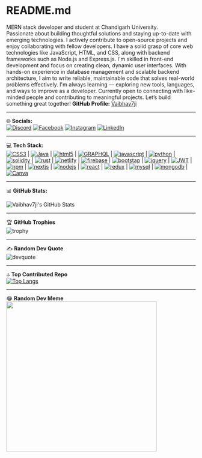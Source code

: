 # README.md
MERN stack developer and student at Chandigarh University.  
Passionate about building thoughtful solutions and staying up-to-date with emerging technologies. I actively contribute to open-source projects and enjoy collaborating with fellow developers.
I have a solid grasp of core web technologies like JavaScript, HTML, and CSS, along with backend frameworks such as Node.js and Express.js. I'm skilled in front-end development and focus on creating clean, dynamic user interfaces.
With hands-on experience in database management and scalable backend architecture, I aim to write reliable, maintainable code that solves real-world problems effectively.
I'm always learning — exploring new tools, languages, and ways to improve as a developer.
Currently open to connecting with like-minded people and contributing to meaningful projects.
Let’s build something great together!
**GitHub Profile:** [Vaibhav7ji](https://github.com/Vaibhav7ji)

---

🌐 **Socials:**  
<a href="https://discord.com/" target="_blank"><img src="https://camo.githubusercontent.com/0c8cc1fe3fbb3f9edd0e9a2b5cb788e5f8b7d8d5f6d4c8e6f8c3c5f8e6a9b8c0/68747470733a2f2f696d672e736869656c64732e696f2f62616467652f446973636f72642d3138414345383f7374796c653d666f722d7468652d6261646765266c6f676f3d646973636f7264266c6f676f436f6c6f723d7768697465" alt="Discord" /></a>
<a href="https://facebook.com/" target="_blank"><img src="https://camo.githubusercontent.com/0a2d9b5f7ae8e7c2a5d3c7e7f9c3b7e0b8a3b7e7f8c3e9c2e2a7b8c7a8c2e3c3/68747470733a2f2f696d672e736869656c64732e696f2f62616467652f46616365626f6f6b2d3138414345383f7374796c653d666f722d7468652d6261646765266c6f676f3d66616365626f6f6b266c6f676f436f6c6f723d626c7565" alt="Facebook" /></a>
<a href="https://instagram.com/" target="_blank"><img src="https://camo.githubusercontent.com/2f5ea7ecfa5f16e7c2a5f3b7e0c3e7d0a5d3c7e2a7c3e7d0a5e7e9c2a8b8c3/68747470733a2f2f696d672e736869656c64732e696f2f62616467652f496e7374616772616d2d3138414345383f7374796c653d666f722d7468652d6261646765266c6f676f3d696e7374616772616d266c6f676f436f6c6f723d653544613144" alt="Instagram" /></a>
<a href="https://linkedin.com/" target="_blank"><img src="https://camo.githubusercontent.com/0e40b0b6c8d5f8e6f7b8c9c7e7e8c0d3a5b6b8c9e7e8b7c8c5c7e8c9c8b6e7c5/68747470733a2f2f696d672e736869656c64732e696f2f62616467652f4c696e6b6564496e2d3138414345383f7374796c653d666f722d7468652d6261646765266c6f676f3d6c696e6b6564696e266c6f676f436f6c6f723d626c7565" alt="LinkedIn" /></a>


---

💻 **Tech Stack:**  
<a href="https://developer.mozilla.org/docs/Web/CSS" target="_blank"><img src="https://camo.githubusercontent.com/930c71eac967cc5cec61c0aa08ba3719f9cb68e28cdffa63b28b0a31be1663b4/68747470733a2f2f696d672e736869656c64732e696f2f62616467652f637373332d2532333135373242362e7376673f7374796c653d666f722d7468652d6261646765266c6f676f3d63737333266c6f676f436f6c6f723d7768697465" alt="CSS3" /></a> |
<a href="https://java.com/" target="_blank"><img src="https://camo.githubusercontent.com/6d9ad4becc2d73ac5cefacc1370a6c37458f272a553046ea5e2b8351ea185747/68747470733a2f2f696d672e736869656c64732e696f2f62616467652f6a6176612d2532334544384230302e7376673f7374796c653d666f722d7468652d6261646765266c6f676f3d6a617661266c6f676f436f6c6f723d7768697465" alt="Java" /></a> |
<a href="https://developer.mozilla.org/docs/Web/HTML" target="_blank"><img src="https://camo.githubusercontent.com/d4d9d935f85b68223a3514c6a889ea3ed6a77afb5f560c05baa1a1b168077830/68747470733a2f2f696d672e736869656c64732e696f2f62616467652f68746d6c352d2532334533344632362e7376673f7374796c653d666f722d7468652d6261646765266c6f676f3d68746d6c35266c6f676f436f6c6f723d7768697465" alt="html5" /></a> | 
<a href="https://graphql.org/" target="_blank"><img src="https://camo.githubusercontent.com/ba9790d8993e444ef470ced67bcc6937bd4f8b4f5d1eb9ce4a16597be158dba6/68747470733a2f2f696d672e736869656c64732e696f2f62616467652f2d4772617068514c2d4531303039383f7374796c653d666f722d7468652d6261646765266c6f676f3d6772617068716c266c6f676f436f6c6f723d7768697465" alt="GRAPHQL" /></a> | 
<a href="https://www.javascript.com/" target="_blank"><img src="https://camo.githubusercontent.com/29d02b3669d6450d67e043cf5909e740dcb94c1e2306d88ac48b15b4ec55dc65/68747470733a2f2f696d672e736869656c64732e696f2f62616467652f6a6176617363726970742d2532333332333333302e7376673f7374796c653d666f722d7468652d6261646765266c6f676f3d6a617661736372697074266c6f676f436f6c6f723d253233463744463145" alt="javascript" /></a> |
<a href="https://www.python.org/" target="_blank"><img src="https://camo.githubusercontent.com/0d0779a129f1dcf6c31613b701fe0646fd4e4d2ed2a7cbd61b27fd5514baa938/68747470733a2f2f696d672e736869656c64732e696f2f62616467652f707974686f6e2d3336373041303f7374796c653d666f722d7468652d6261646765266c6f676f3d707974686f6e266c6f676f436f6c6f723d666664643534" alt="python" /></a> | 
<a href="https://docs.soliditylang.org/" target="_blank"><img src="https://camo.githubusercontent.com/7427839dd9afc14ed6768748e13c3579a3d8050cbd3048558bf4bfd50ec967b5/68747470733a2f2f696d672e736869656c64732e696f2f62616467652f536f6c69646974792d2532333336333633362e7376673f7374796c653d666f722d7468652d6261646765266c6f676f3d736f6c6964697479266c6f676f436f6c6f723d7768697465" alt="solidity" /></a> |
<a href="https://www.rust-lang.org/" target="_blank"><img src="https://camo.githubusercontent.com/eded02d9c2f715db05a273a949fb00ee1acdc796b49181047d4000f898b5915e/68747470733a2f2f696d672e736869656c64732e696f2f62616467652f727573742d2532333030303030302e7376673f7374796c653d666f722d7468652d6261646765266c6f676f3d72757374266c6f676f436f6c6f723d7768697465" alt="rust" /></a> | 
<a href="https://www.netlify.com/" target="_blank"><img src="https://camo.githubusercontent.com/69b4807267633882a7cef26d565a2d94eb14865131e38e6f86a725ede1897534/68747470733a2f2f696d672e736869656c64732e696f2f62616467652f6e65746c6966792d2532333030303030302e7376673f7374796c653d666f722d7468652d6261646765266c6f676f3d6e65746c696679266c6f676f436f6c6f723d23303043374237" alt="netlify" /></a> | 
<a href="https://firebase.google.com/" target="_blank"><img src="https://camo.githubusercontent.com/6f6826054e63ddad94132a19b9b40a236bbfc06e92ec4adb987165705efd429f/68747470733a2f2f696d672e736869656c64732e696f2f62616467652f66697265626173652d2532333033394245352e7376673f7374796c653d666f722d7468652d6261646765266c6f676f3d6669726562617365" alt="firebase" /></a> |
<a href="https://getbootstrap.com/" target="_blank"><img src="https://camo.githubusercontent.com/0d7ef95b10e93801a3bd8637bec636064d518a4c73366504ed50b04cf32a5727/68747470733a2f2f696d672e736869656c64732e696f2f62616467652f626f6f7473747261702d2532333536334437432e7376673f7374796c653d666f722d7468652d6261646765266c6f676f3d626f6f747374726170266c6f676f436f6c6f723d7768697465" alt="bootstap" /></a> |
 <a href="https://jquery.com/" target="_blank"><img src="https://camo.githubusercontent.com/1b551c798116d28a27cbc8a8650f7d8bd834b4df5b349af032cf65e38fb81453/68747470733a2f2f696d672e736869656c64732e696f2f62616467652f6a71756572792d2532333037363941442e7376673f7374796c653d666f722d7468652d6261646765266c6f676f3d6a7175657279266c6f676f436f6c6f723d7768697465" alt="jquery" /></a> | 
 <a href="https://jwt.io/" target="_blank"><img src="https://camo.githubusercontent.com/6eff46a364eba690cb91a9f40084d97f96bf95699f3cb7722125dc1dc324fde1/68747470733a2f2f696d672e736869656c64732e696f2f62616467652f4a57542d626c61636b3f7374796c653d666f722d7468652d6261646765266c6f676f3d4a534f4e253230776562253230746f6b656e73" alt="JWT" /></a> |
<a href="https://www.npmjs.com/" target="_blank"><img src="https://camo.githubusercontent.com/51b46228f89e7ba8bd0233eb5339a210d4fad5ab1e73d493808764b719718f89/68747470733a2f2f696d672e736869656c64732e696f2f62616467652f4e504d2d2532333030303030302e7376673f7374796c653d666f722d7468652d6261646765266c6f676f3d6e706d266c6f676f436f6c6f723d7768697465" alt="npm" /></a> | 
<a href="https://nextjs.org/" target="_blank"><img src="https://camo.githubusercontent.com/d4ff95c6c85e810b4acfe5dbf01bf2b44680cf75945b21a7e5438c87b473f2c6/68747470733a2f2f696d672e736869656c64732e696f2f62616467652f4e6578742d626c61636b3f7374796c653d666f722d7468652d6261646765266c6f676f3d6e6578742e6a73266c6f676f436f6c6f723d7768697465" alt="nextjs" /></a> | 
<a href="https://nodejs.org/" target="_blank"><img src="https://camo.githubusercontent.com/8477a50d7210f0f3bf15fbe5b44809296b75f2101a2927818599d72c8ea72cef/68747470733a2f2f696d672e736869656c64732e696f2f62616467652f6e6f64652e6a732d3644413535463f7374796c653d666f722d7468652d6261646765266c6f676f3d6e6f64652e6a73266c6f676f436f6c6f723d7768697465" alt="nodejs" /></a> |
<a href="https://reactjs.org/" target="_blank"><img src="https://camo.githubusercontent.com/f93e05694a6f01f2f6a37713a454a942442a5ff2b33083891096a6f7e57842f8/68747470733a2f2f696d672e736869656c64732e696f2f62616467652f72656163742d2532333230323332612e7376673f7374796c653d666f722d7468652d6261646765266c6f676f3d7265616374266c6f676f436f6c6f723d253233363144414642" alt="react" /></a> | <a href="https://redux.js.org/" target="_blank"><img src="https://camo.githubusercontent.com/e295d0d1e6177be7fea7a386b987eb60077135419f901c302c2d1d327528b776/68747470733a2f2f696d672e736869656c64732e696f2f62616467652f72656475782d2532333539336438382e7376673f7374796c653d666f722d7468652d6261646765266c6f676f3d7265647578266c6f676f436f6c6f723d7768697465" alt="redux" /></a> |
<a href="https://www.mysql.com" target="_blank"><img src="https://camo.githubusercontent.com/84e0999fa027dedfb31a169d54da33fd98f9691c0b3aba4687a0e0a64cede44d/68747470733a2f2f696d672e736869656c64732e696f2f62616467652f6d7973716c2d2532333030662e7376673f7374796c653d666f722d7468652d6261646765266c6f676f3d6d7973716c266c6f676f436f6c6f723d7768697465" alt="mysql" /></a> | 
<a href="https://www.mongodb.com/" target="_blank"><img src="https://camo.githubusercontent.com/ec9b2bbaccf6915a29050ce24c10cd9b481b0c41b0bf5194add3e69f49a9be3c/68747470733a2f2f696d672e736869656c64732e696f2f62616467652f4d6f6e676f44422d2532333465613934622e7376673f7374796c653d666f722d7468652d6261646765266c6f676f3d6d6f6e676f6462266c6f676f436f6c6f723d7768697465" alt="mongodb" /></a> | <a href="https://www.canva.com/" target="_blank"><img src="https://camo.githubusercontent.com/df50da671ce60e6e460ea9629c10e51a40e6ea36b59a5d0bad80df18bceac14f/68747470733a2f2f696d672e736869656c64732e696f2f62616467652f43616e76612d2532333030433443432e7376673f7374796c653d666f722d7468652d6261646765266c6f676f3d43616e7661266c6f676f436f6c6f723d7768697465" alt="Canva" /></a>

---

📊 **GitHub Stats:**

![Vaibhav7ji's GitHub Stats](https://github-readme-stats.vercel.app/api?username=Vaibhav7ji&show_icons=true&theme=radical)

---

🏆 **GitHub Trophies**  
![trophy](https://github-profile-trophy.vercel.app/?username=Vaibhav7ji)

---

✍️ **Random Dev Quote**  
![devquote](https://quotes-github-readme.vercel.app/api?type=horizontal&theme=radical)

---

🔝 **Top Contributed Repo**  
[![Top Langs](https://github-readme-stats.vercel.app/api/top-langs/?username=Vaibhav7ji&layout=compact&theme=radical)](https://github.com/Vaibhav7ji?tab=repositories)

---

😂 **Random Dev Meme**  
<img src="https://random-memer.herokuapp.com/" width="400"/>
